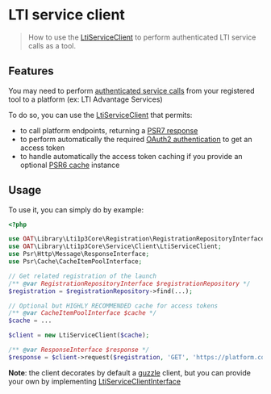 # LTI service client

> How to use the [LtiServiceClient](https://github.com/oat-sa/lib-lti1p3-core/blob/master/src/Service/Client/LtiServiceClient.php) to perform authenticated LTI service calls as a tool.

## Features

You may need to perform [authenticated service calls](https://www.imsglobal.org/spec/security/v1p0#securing_web_services) from your registered tool to a platform (ex: LTI Advantage Services)

To do so, you can use the [LtiServiceClient](https://github.com/oat-sa/lib-lti1p3-core/blob/master/src/Service/Client/LtiServiceClient.php) that permits:

- to call platform endpoints, returning a [PSR7 response](https://www.php-fig.org/psr/psr-7)
- to perform automatically the required [OAuth2 authentication](https://www.imsglobal.org/spec/security/v1p0#using-json-web-tokens-with-oauth-2-0-client-credentials-grant) to get an access token
- to handle automatically the access token caching if you provide an optional [PSR6 cache](https://www.php-fig.org/psr/psr-6/#cacheitempoolinterface) instance

## Usage

To use it, you can simply do by example:

```php
<?php

use OAT\Library\Lti1p3Core\Registration\RegistrationRepositoryInterface;
use OAT\Library\Lti1p3Core\Service\Client\LtiServiceClient;
use Psr\Http\Message\ResponseInterface;
use Psr\Cache\CacheItemPoolInterface;

// Get related registration of the launch
/** @var RegistrationRepositoryInterface $registrationRepository */
$registration = $registrationRepository->find(...);

// Optional but HIGHLY RECOMMENDED cache for access tokens
/** @var CacheItemPoolInterface $cache */
$cache = ...

$client = new LtiServiceClient($cache);

/** @var ResponseInterface $response */
$response = $client->request($registration, 'GET', 'https://platform.com/some-service-url', [...]);
```
**Note**: the client decorates by default a [guzzle](http://docs.guzzlephp.org/en/stable/) client, but you can provide your own by implementing [LtiServiceClientInterface](https://github.com/oat-sa/lib-lti1p3-core/blob/master/src/Service/Client/LtiServiceClientInterface.php)
